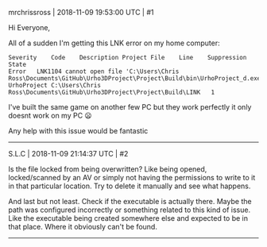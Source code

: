 mrchrissross | 2018-11-09 19:53:00 UTC | #1

Hi Everyone,

All of a sudden I'm getting this LNK error on my home computer: 

    Severity	Code	Description	Project	File	Line	Suppression State
    Error	LNK1104	cannot open file 'C:\Users\Chris Ross\Documents\GitHub\Urho3DProject\Project\Build\bin\UrhoProject_d.exe'	UrhoProject	C:\Users\Chris Ross\Documents\GitHub\Urho3DProject\Project\Build\LINK	1

I've built the same game on another few PC but they work perfectly it only doesnt work on my PC :frowning:

Any help with this issue would be fantastic

-------------------------

S.L.C | 2018-11-09 21:14:37 UTC | #2

Is the file locked from being overwritten? Like being opened, locked/scanned by an AV or simply not having the permissions to write to it in that particular location. Try to delete it manually and see what happens.

And last but not least. Check if the executable is actually there. Maybe the path was configured incorrectly or something related to this kind of issue. Like the executable being created somewhere else and expected to be in that place. Where it obviously can't be found.

-------------------------

